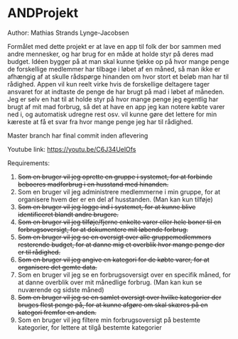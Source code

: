 # ANDProjekt

Author: Mathias Strands Lynge-Jacobsen


Formålet med dette projekt er at lave en app til folk der bor sammen med andre mennesker, og har brug for en måde at holde styr på deres mad budget. Idéen bygger på at man skal kunne tjekke op på hvor mange penge de forskellige medlemmer har tilbage i løbet af en måned, så man ikke er afhængig af at skulle rådspørge hinanden om hvor stort et beløb man har til rådighed. Appen vil kun reelt virke hvis de forskellige deltagere tager ansvaret for at indtaste de penge de har brugt på mad i løbet af måneden. Jeg er selv en hat til at holde styr på hvor mange penge jeg egentlig har brugt af mit mad forbrug, så det at have en app jeg kan notere købte varer ned i, og automatisk udregne rest osv. vil kunne gøre det lettere for min kæreste at få et svar fra hvor mange penge jeg har til rådighed.
 
Master branch har final commit inden aflevering
 
Youtube link:
https://youtu.be/C6J34UelOfs 

Requirements:

1. ~~Som en bruger vil jeg oprette en gruppe i systemet, for at forbinde beboeres madforbrug i en husstand med hinanden.~~
2. Som en bruger vil jeg administrere medlemmerne i min gruppe, for at organisere hvem der er en del af husstanden. (Man kan kun tilføje)
3. ~~Som en bruger vil jeg logge ind i systemet, for at kunne blive identificeret blandt andre brugere.~~
4. ~~Som en bruger vil jeg tilføje/fjerne enkelte varer eller hele boner til en forbrugsoversigt, for at dokumentere mit løbende forbrug.~~
5. ~~Som en bruger vil jeg se en oversigt over alle gruppemedlemmers resterende budget, for at danne mig et overblik hvor mange penge der er til rådighed.~~
6. ~~Som en bruger vil jeg angive en kategori for de købte varer, for at organisere det gemte data.~~
7. Som en bruger vil jeg se en forbrugsoversigt over en specifik måned, for at danne overblik over mit månedlige forbrug. (Man kan kun se nuværende og sidste måned)
8. ~~Som en bruger vil jeg se en samlet oversigt over hvilke kategorier der bruges flest penge på, for at kunne afgøre om skal skæres på en kategori fremfor en anden.~~
9. Som en bruger vil jeg filtere min forbrugsoversigt på bestemte kategorier, for lettere at tilgå bestemte kategorier
